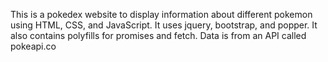 This is a pokedex website to display information about different pokemon using HTML, CSS, and JavaScript.
It uses jquery, bootstrap, and popper. It also contains polyfills for promises and fetch.
Data is from an API called pokeapi.co
